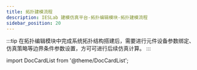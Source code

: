 ```yaml
---
title: 拓扑建模流程
description: IESLab 建模仿真平台-拓扑编辑模块-拓扑建模流程
sidebar_position: 20
---
```


:::tip
在拓扑编辑模块中完成系统拓扑结构搭建后，需要进行元件设备参数绑定、仿真策略等边界条件参数设置，方可可进行后续仿真计算。
:::


import DocCardList from '@theme/DocCardList';

<DocCardList />